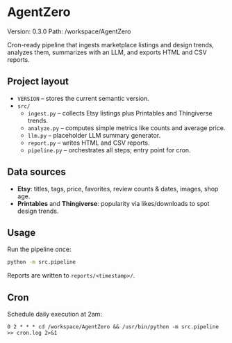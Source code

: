 # AgentZero
Version: 0.3.0
Path: /workspace/AgentZero

Cron-ready pipeline that ingests marketplace listings and design trends, analyzes them, summarizes with an LLM, and exports HTML and CSV reports.

## Project layout
- `VERSION` – stores the current semantic version.
- `src/`
  - `ingest.py` – collects Etsy listings plus Printables and Thingiverse trends.
  - `analyze.py` – computes simple metrics like counts and average price.
  - `llm.py` – placeholder LLM summary generator.
  - `report.py` – writes HTML and CSV reports.
  - `pipeline.py` – orchestrates all steps; entry point for cron.

## Data sources
- **Etsy**: titles, tags, price, favorites, review counts & dates, images, shop age.
- **Printables** and **Thingiverse**: popularity via likes/downloads to spot design trends.

## Usage
Run the pipeline once:

```bash
python -m src.pipeline
```

Reports are written to `reports/<timestamp>/`.

## Cron
Schedule daily execution at 2am:

```
0 2 * * * cd /workspace/AgentZero && /usr/bin/python -m src.pipeline >> cron.log 2>&1
```
